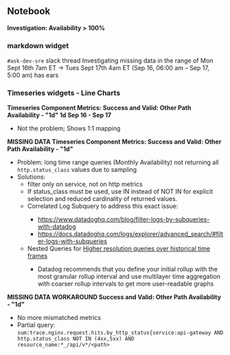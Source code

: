 ## Notebook

**Investigation: Availability > 100%**

### markdown widget

`#ask-dev-sre` slack thread
Investigating missing data in the range of Mon Sept 16th 7am ET -> Tues Sept 17th 4am ET
(Sep 16, 06:00 am – Sep 17, 5:00 am) has ears

### Timeseries widgets - Line Charts

**Timeseries Component Metrics: Success and Valid: Other Path Availability - "1d" 1d Sep 16 - Sep 17**
- Not the problem; Shows 1:1 mapping

**MISSING DATA Timeseries Component Metrics: Success and Valid: Other Path Availability - "1d"**
- Problem: long time range queries (Monthly Availability) not returning all `http.status_class` values due to sampling
- Solutions:
  - filter only on service, not on http metrics
  - If status_class must be used, use IN instead of NOT IN for explicit selection and reduced cardinality of returned values.
  - <NEW> Correlated Log Subquery to address this exact issue: 
    - https://www.datadoghq.com/blog/filter-logs-by-subqueries-with-datadog 
    - https://docs.datadoghq.com/logs/explorer/advanced_search/#filter-logs-with-subqueries
  - <NEW> Nested Queries for [Higher resolution queries over historical time frames](https://docs.datadoghq.com/metrics/nested_queries/#higher-resolution-queries-over-historical-time-frames)
    -  Datadog recommends that you define your initial rollup with the most granular rollup interval and use multilayer time aggregation with coarser rollup intervals to get more user-readable graphs


**MISSING DATA WORKAROUND Success and Valid: Other Path Availability - "1d"**
- No more mismatched metrics
- Partial query: `sum:trace.nginx.request.hits.by_http_status{service:api-gateway AND http.status_class NOT IN (4xx,5xx) AND resource_name:*_/api/v*/<path>`
